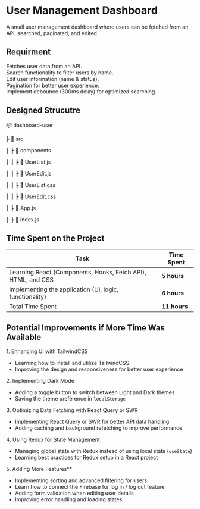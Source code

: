# User Management Dashboard

 A small user management dashboard where users can be fetched from an API, searched,
paginated, and edited.

## Requirment

Fetches user data from an API.  
Search functionality to filter users by name.  
Edit user information (name & status).  
Pagination for better user experience.  
Implement debounce (300ms delay) for optimized searching.



## Designed Strucutre
📦 dashboard-user

 ┣ 📂 src
 
 ┃ ┣ 📂 components
 
 ┃ ┃ ┣ 📜 UserList.js
 
 ┃ ┃ ┣ 📜 UserEdit.js
 
 ┃ ┃ ┣ 📜 UserList.css
 
 ┃ ┃ ┣ 📜 UserEdit.css
 
 ┃ ┣ 📜 App.js
 
 ┃ ┣ 📜 index.js

 ## Time Spent on the Project
| Task | Time Spent |
|------|------------|
| Learning React (Components, Hooks, Fetch API), HTML, and CSS | **5 hours** |
| Implementing the application (UI, logic, functionality) | **6 hours** |
| Total Time Spent | **11 hours** |

## Potential Improvements if More Time Was Available
1️. Enhancing UI with TailwindCSS
   - Learning how to install and utilize TailwindCSS  
   - Improving the design and responsiveness for better user experience  

2️. Implementing Dark Mode
   - Adding a toggle button to switch between Light and Dark themes  
   - Saving the theme preference in `localStorage`  

3️. Optimizing Data Fetching with React Query or SWR
   - Implementing React Query or SWR for better API data handling  
   - Adding caching and background refetching to improve performance  

4️. Using Redux for State Management  
   - Managing global state with Redux instead of using local state (`useState`)  
   - Learning best practices for Redux setup in a React project  

5️. Adding More Features**  
   - Implementing sorting and advanced filtering for users
   - Learn how to connect the Firebase for log in / log out feature 
   - Adding form validation when editing user details  
   - Improving error handling and loading states  
